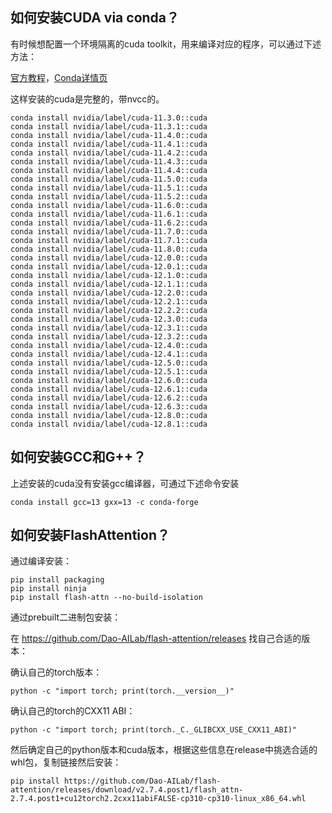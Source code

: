 ## 如何安装CUDA via conda？

有时候想配置一个环境隔离的cuda toolkit，用来编译对应的程序，可以通过下述方法：

[官方教程](https://docs.nvidia.com/cuda/cuda-installation-guide-linux/index.html#conda-overview)，[Conda详情页](https://anaconda.org/nvidia/cuda)

这样安装的cuda是完整的，带nvcc的。

```
conda install nvidia/label/cuda-11.3.0::cuda
conda install nvidia/label/cuda-11.3.1::cuda
conda install nvidia/label/cuda-11.4.0::cuda
conda install nvidia/label/cuda-11.4.1::cuda
conda install nvidia/label/cuda-11.4.2::cuda
conda install nvidia/label/cuda-11.4.3::cuda
conda install nvidia/label/cuda-11.4.4::cuda
conda install nvidia/label/cuda-11.5.0::cuda
conda install nvidia/label/cuda-11.5.1::cuda
conda install nvidia/label/cuda-11.5.2::cuda
conda install nvidia/label/cuda-11.6.0::cuda
conda install nvidia/label/cuda-11.6.1::cuda
conda install nvidia/label/cuda-11.6.2::cuda
conda install nvidia/label/cuda-11.7.0::cuda
conda install nvidia/label/cuda-11.7.1::cuda
conda install nvidia/label/cuda-11.8.0::cuda
conda install nvidia/label/cuda-12.0.0::cuda
conda install nvidia/label/cuda-12.0.1::cuda
conda install nvidia/label/cuda-12.1.0::cuda
conda install nvidia/label/cuda-12.1.1::cuda
conda install nvidia/label/cuda-12.2.0::cuda
conda install nvidia/label/cuda-12.2.1::cuda
conda install nvidia/label/cuda-12.2.2::cuda
conda install nvidia/label/cuda-12.3.0::cuda
conda install nvidia/label/cuda-12.3.1::cuda
conda install nvidia/label/cuda-12.3.2::cuda
conda install nvidia/label/cuda-12.4.0::cuda
conda install nvidia/label/cuda-12.4.1::cuda
conda install nvidia/label/cuda-12.5.0::cuda
conda install nvidia/label/cuda-12.5.1::cuda
conda install nvidia/label/cuda-12.6.0::cuda
conda install nvidia/label/cuda-12.6.1::cuda
conda install nvidia/label/cuda-12.6.2::cuda
conda install nvidia/label/cuda-12.6.3::cuda
conda install nvidia/label/cuda-12.8.0::cuda
conda install nvidia/label/cuda-12.8.1::cuda
```

## 如何安装GCC和G++？

上述安装的cuda没有安装gcc编译器，可通过下述命令安装

```
conda install gcc=13 gxx=13 -c conda-forge
```

## 如何安装FlashAttention？

通过编译安装：

```
pip install packaging
pip install ninja
pip install flash-attn --no-build-isolation
```

通过prebuilt二进制包安装：

在 https://github.com/Dao-AILab/flash-attention/releases 找自己合适的版本：

确认自己的torch版本：

```
python -c "import torch; print(torch.__version__)"
```

确认自己的torch的CXX11 ABI：

```
python -c "import torch; print(torch._C._GLIBCXX_USE_CXX11_ABI)"
```

然后确定自己的python版本和cuda版本，根据这些信息在release中挑选合适的whl包，复制链接然后安装：

```
pip install https://github.com/Dao-AILab/flash-attention/releases/download/v2.7.4.post1/flash_attn-2.7.4.post1+cu12torch2.2cxx11abiFALSE-cp310-cp310-linux_x86_64.whl
```


